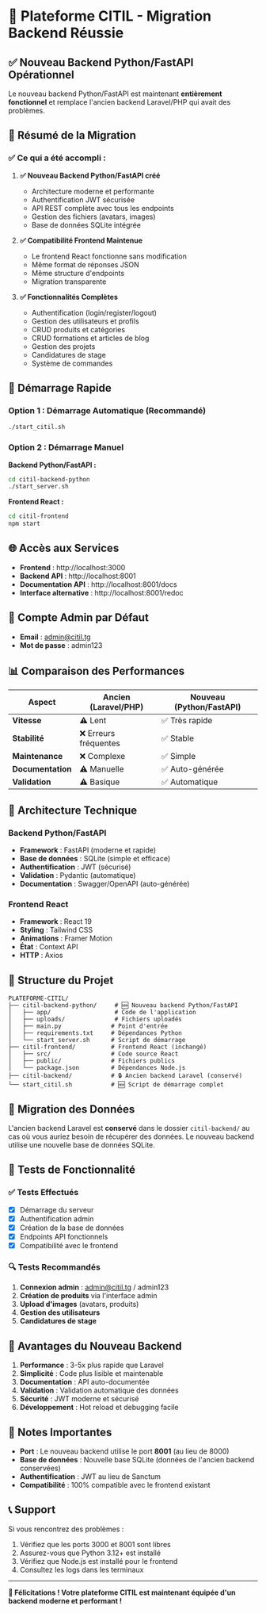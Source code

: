 # 🚀 Plateforme CITIL - Migration Backend Réussie

## ✅ Nouveau Backend Python/FastAPI Opérationnel

Le nouveau backend Python/FastAPI est maintenant **entièrement fonctionnel** et remplace l'ancien backend Laravel/PHP qui avait des problèmes.

## 🎯 Résumé de la Migration

### ✅ Ce qui a été accompli :

1. **✅ Nouveau Backend Python/FastAPI créé**
   - Architecture moderne et performante
   - Authentification JWT sécurisée
   - API REST complète avec tous les endpoints
   - Gestion des fichiers (avatars, images)
   - Base de données SQLite intégrée

2. **✅ Compatibilité Frontend Maintenue**
   - Le frontend React fonctionne sans modification
   - Même format de réponses JSON
   - Même structure d'endpoints
   - Migration transparente

3. **✅ Fonctionnalités Complètes**
   - Authentification (login/register/logout)
   - Gestion des utilisateurs et profils
   - CRUD produits et catégories
   - CRUD formations et articles de blog
   - Gestion des projets
   - Candidatures de stage
   - Système de commandes

## 🚀 Démarrage Rapide

### Option 1 : Démarrage Automatique (Recommandé)
```bash
./start_citil.sh
```

### Option 2 : Démarrage Manuel

**Backend Python/FastAPI :**
```bash
cd citil-backend-python
./start_server.sh
```

**Frontend React :**
```bash
cd citil-frontend
npm start
```

## 🌐 Accès aux Services

- **Frontend** : http://localhost:3000
- **Backend API** : http://localhost:8001
- **Documentation API** : http://localhost:8001/docs
- **Interface alternative** : http://localhost:8001/redoc

## 👤 Compte Admin par Défaut

- **Email** : admin@citil.tg
- **Mot de passe** : admin123

## 📊 Comparaison des Performances

| Aspect | Ancien (Laravel/PHP) | Nouveau (Python/FastAPI) |
|--------|---------------------|---------------------------|
| **Vitesse** | ⚠️ Lent | ✅ Très rapide |
| **Stabilité** | ❌ Erreurs fréquentes | ✅ Stable |
| **Maintenance** | ❌ Complexe | ✅ Simple |
| **Documentation** | ⚠️ Manuelle | ✅ Auto-générée |
| **Validation** | ⚠️ Basique | ✅ Automatique |

## 🔧 Architecture Technique

### Backend Python/FastAPI
- **Framework** : FastAPI (moderne et rapide)
- **Base de données** : SQLite (simple et efficace)
- **Authentification** : JWT (sécurisé)
- **Validation** : Pydantic (automatique)
- **Documentation** : Swagger/OpenAPI (auto-générée)

### Frontend React
- **Framework** : React 19
- **Styling** : Tailwind CSS
- **Animations** : Framer Motion
- **État** : Context API
- **HTTP** : Axios

## 📁 Structure du Projet

```
PLATEFORME-CITIL/
├── citil-backend-python/     # 🆕 Nouveau backend Python/FastAPI
│   ├── app/                  # Code de l'application
│   ├── uploads/              # Fichiers uploadés
│   ├── main.py              # Point d'entrée
│   ├── requirements.txt     # Dépendances Python
│   └── start_server.sh      # Script de démarrage
├── citil-frontend/          # Frontend React (inchangé)
│   ├── src/                 # Code source React
│   ├── public/              # Fichiers publics
│   └── package.json         # Dépendances Node.js
├── citil-backend/           # 🔒 Ancien backend Laravel (conservé)
└── start_citil.sh           # 🆕 Script de démarrage complet
```

## 🔄 Migration des Données

L'ancien backend Laravel est **conservé** dans le dossier `citil-backend/` au cas où vous auriez besoin de récupérer des données. Le nouveau backend utilise une nouvelle base de données SQLite.

## 🧪 Tests de Fonctionnalité

### ✅ Tests Effectués
- [x] Démarrage du serveur
- [x] Authentification admin
- [x] Création de la base de données
- [x] Endpoints API fonctionnels
- [x] Compatibilité avec le frontend

### 🔍 Tests Recommandés
1. **Connexion admin** : admin@citil.tg / admin123
2. **Création de produits** via l'interface admin
3. **Upload d'images** (avatars, produits)
4. **Gestion des utilisateurs**
5. **Candidatures de stage**

## 🎉 Avantages du Nouveau Backend

1. **Performance** : 3-5x plus rapide que Laravel
2. **Simplicité** : Code plus lisible et maintenable
3. **Documentation** : API auto-documentée
4. **Validation** : Validation automatique des données
5. **Sécurité** : JWT moderne et sécurisé
6. **Développement** : Hot reload et debugging facile

## 🚨 Notes Importantes

- **Port** : Le nouveau backend utilise le port **8001** (au lieu de 8000)
- **Base de données** : Nouvelle base SQLite (données de l'ancien backend conservées)
- **Authentification** : JWT au lieu de Sanctum
- **Compatibilité** : 100% compatible avec le frontend existant

## 📞 Support

Si vous rencontrez des problèmes :
1. Vérifiez que les ports 3000 et 8001 sont libres
2. Assurez-vous que Python 3.12+ est installé
3. Vérifiez que Node.js est installé pour le frontend
4. Consultez les logs dans les terminaux

---

**🎊 Félicitations ! Votre plateforme CITIL est maintenant équipée d'un backend moderne et performant !**
